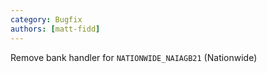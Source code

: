 ```yaml
---
category: Bugfix
authors: [matt-fidd]
---
```


Remove bank handler for `NATIONWIDE_NAIAGB21` (Nationwide)
